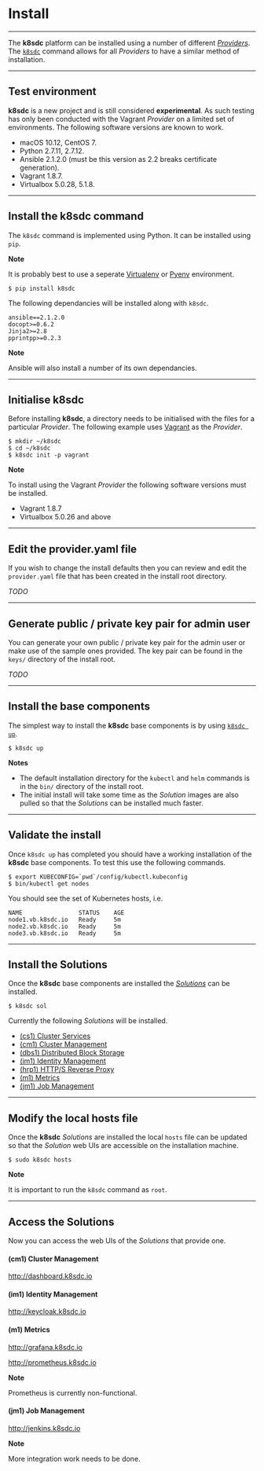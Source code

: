 # Install
___

The **k8sdc** platform can be installed using a number of different [*Providers*](../providers/README.md).  The [`k8sdc`](../commands/k8sdc.md) command allows for all *Providers* to have a similar method of installation.
___


## Test environment

**k8sdc** is a new project and is still considered **experimental**.  As such testing has only been conducted with the Vagrant *Provider* on a limited set of environments.  The following software versions are known to work.

* macOS 10.12, CentOS 7.
* Python 2.7.11, 2.7.12.
* Ansible 2.1.2.0 (must be this version as 2.2 breaks certificate generation).
* Vagrant 1.8.7.
* Virtualbox 5.0.28, 5.1.8.

___


## Install the k8sdc command

The `k8sdc` command is implemented using Python.  It can be installed using `pip`.  

**Note**

It is probably best to use a seperate [Virtualenv](https://virtualenv.pypa.io/en/stable/) or [Pyenv](https://github.com/yyuu/pyenv) environment.

```
$ pip install k8sdc
```

The following dependancies will be installed along with `k8sdc`.

```
ansible==2.1.2.0
docopt>=0.6.2
Jinja2>=2.8
pprintpp>=0.2.3
```

**Note**

Ansible will also install a number of its own dependancies.
___


## Initialise k8sdc

Before installing **k8sdc**, a directory needs to be initialised with the files for a particular *Provider*.  The following example uses [Vagrant](https://www.vagrantup.com) as the *Provider*.

```
$ mkdir ~/k8sdc
$ cd ~/k8sdc
$ k8sdc init -p vagrant
```

**Note**

To install using the Vagrant *Provider* the following software versions must be installed.

* Vagrant 1.8.7
* Virtualbox 5.0.26 and above

___


## Edit the provider.yaml file

If you wish to change the install defaults then you can review and edit the `provider.yaml` file that has been created in the install root directory.

*TODO*
___


## Generate public / private key pair for admin user

You can generate your own public / private key pair for the admin user or make use of the sample ones provided.  The key pair can be found in the `keys/` directory of the install root.

*TODO*
___


## Install the base components

The simplest way to install the **k8sdc** base components is by using [`k8sdc up`](../commands/k8sdc_up.md).

```
$ k8sdc up
```

**Notes**

* The default installation directory for the `kubectl` and `helm` commands is in the `bin/` directory of the install root.
* The initial install will take some time as the *Solution* images are also pulled so that the *Solutions* can be installed much faster.

___


## Validate the install

Once `k8sdc up` has completed you should have a working installation of the **k8sdc** base components.  To test this use the following commands.

```
$ export KUBECONFIG=`pwd`/config/kubectl.kubeconfig
$ bin/kubectl get nodes
```

You should see the set of Kubernetes hosts, i.e.

```
NAME                STATUS    AGE
node1.vb.k8sdc.io   Ready     5m
node2.vb.k8sdc.io   Ready     5m
node3.vb.k8sdc.io   Ready     5m
```
___


## Install the Solutions

Once the **k8sdc** base components are installed the [*Solutions*](../reference/solution.md) can be installed.

```
$ k8sdc sol
```

Currently the following *Solutions* will be installed.

* [(cs1) Cluster Services](../reference/solutions/cs1_cluster_services.md)
* [(cm1) Cluster Management](../reference/solutions/cm1_cluster_management.md)
* [(dbs1) Distributed Block Storage](../reference/solutions/dbs1_distributed_block_storage.md)
* [(im1) Identity Management](../reference/solutions/im1_identity_management.md)
* [(hrp1) HTTP/S Reverse Proxy](../reference/solutions/hrp1_https_reverse_proxy.md)
* [(m1) Metrics](../reference/solutions/m1_metrics.md)
* [(jm1) Job Management](../reference/solutions/jm1_job_management.md)

___


## Modify the local hosts file

Once the **k8sdc** *Solutions* are installed the local `hosts` file can be updated so that the *Solution* web UIs are accessible on the installation machine.

```
$ sudo k8sdc hosts
```

**Note**

It is important to run the `k8sdc` command as `root`.
___


## Access the Solutions

Now you can access the web UIs of the *Solutions*  that provide one.


#### (cm1) Cluster Management

http://dashboard.k8sdc.io

#### (im1) Identity Management

http://keycloak.k8sdc.io

#### (m1) Metrics

http://grafana.k8sdc.io

http://prometheus.k8sdc.io

**Note**

Prometheus is currently non-functional.  

#### (jm1) Job Management

http://jenkins.k8sdc.io

**Note**

More integration work needs to be done.



